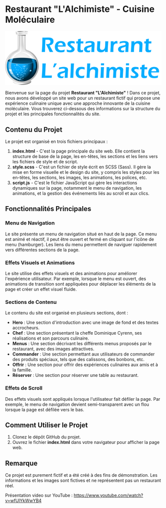
# Restaurant "L'Alchimiste" - Cuisine Moléculaire

![image](https://github.com/ventustyl/Alchimiste/blob/main/logo.png?raw=true)

Bienvenue sur la page du projet **Restaurant "L'Alchimiste"** ! Dans ce projet, nous avons développé un site web pour un restaurant fictif qui propose une expérience culinaire unique avec une approche innovante de la cuisine moléculaire. Vous trouverez ci-dessous des informations sur la structure du projet et les principales fonctionnalités du site.

## Contenu du Projet

Le projet est organisé en trois fichiers principaux :

1. **index.html** - C'est la page principale du site web. Elle contient la structure de base de la page, les en-têtes, les sections et les liens vers les fichiers de style et de script.
2. **style.scss** - C'est un fichier de style écrit en SCSS (Sass). Il gère la mise en forme visuelle et le design du site, y compris les styles pour les en-têtes, les sections, les images, les animations, les polices, etc.
3. **script.js** - C'est le fichier JavaScript qui gère les interactions dynamiques sur la page, notamment le menu de navigation, les animations, et la gestion des événements liés au scroll et aux clics.

## Fonctionnalités Principales

### Menu de Navigation

Le site présente un menu de navigation situé en haut de la page. Ce menu est animé et réactif, il peut être ouvert et fermé en cliquant sur l'icône de menu (hamburger). Les liens du menu permettent de naviguer rapidement vers différentes sections de la page.

### Effets Visuels et Animations

Le site utilise des effets visuels et des animations pour améliorer l'expérience utilisateur. Par exemple, lorsque le menu est ouvert, des animations de transition sont appliquées pour déplacer les éléments de la page et créer un effet visuel fluide.

### Sections de Contenu

Le contenu du site est organisé en plusieurs sections, dont :

- **Hero** : Une section d'introduction avec une image de fond et des textes accrocheurs.
- **Chef** : Une section présentant la cheffe Dominique Cyrenn, ses réalisations et son parcours culinaire.
- **Menus** : Une section décrivant les différents menus proposés par le restaurant, avec des images attractives.
- **Commander** : Une section permettant aux utilisateurs de commander des produits spéciaux, tels que des calissons, des bonbons, etc.
- **Offrir** : Une section pour offrir des expériences culinaires aux amis et à la famille.
- **Réserver** : Une section pour réserver une table au restaurant.

### Effets de Scroll

Des effets visuels sont appliqués lorsque l'utilisateur fait défiler la page. Par exemple, le menu de navigation devient semi-transparent avec un flou lorsque la page est défilée vers le bas.

## Comment Utiliser le Projet

1. Clonez le dépôt GitHub du projet.
2. Ouvrez le fichier **index.html** dans votre navigateur pour afficher la page web.

## Remarque

Ce projet est purement fictif et a été créé à des fins de démonstration. Les informations et les images sont fictives et ne représentent pas un restaurant réel.

Présentation video sur YouTube : https://www.youtube.com/watch?v=wfUlYkWwYB4
